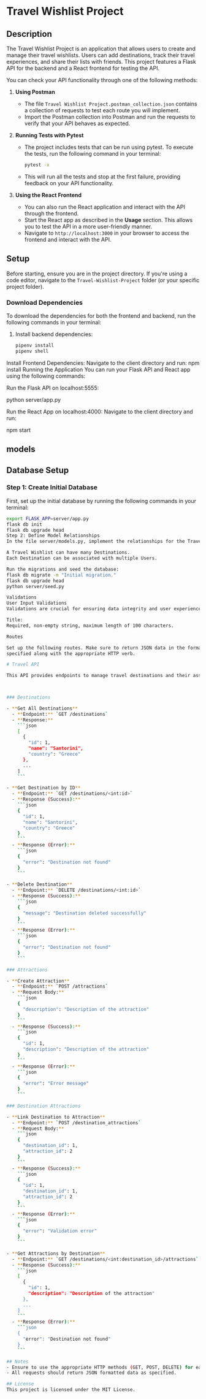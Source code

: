 # Travel Wishlist Project

## Description
The Travel Wishlist Project is an application that allows users to create and manage their travel wishlists. Users can add destinations, track their travel experiences, and share their lists with friends. This project features a Flask API for the backend and a React frontend for testing the API.


You can check your API functionality through one of the following methods:

1. **Using Postman**
   - The file `Travel Wishlist Project.postman_collection.json` contains a collection of requests to test each route you will implement.
   - Import the Postman collection into Postman and run the requests to verify that your API behaves as expected.

2. **Running Tests with Pytest**
   - The project includes tests that can be run using pytest. To execute the tests, run the following command in your terminal:
     ```bash
     pytest -x


     ```
   - This will run all the tests and stop at the first failure, providing feedback on your API functionality.

3. **Using the React Frontend**
   - You can also run the React application and interact with the API through the frontend.
   - Start the React app as described in the **Usage** section. This allows you to test the API in a more user-friendly manner.
   - Navigate to `http://localhost:3000` in your browser to access the frontend and interact with the API.
## Setup

Before starting, ensure you are in the project directory. If you're using a code editor, navigate to the `Travel-Wishlist-Project` folder (or your specific project folder).

### Download Dependencies

To download the dependencies for both the frontend and backend, run the following commands in your terminal:

1. Install backend dependencies:
   ```bash
   pipenv install
   pipenv shell

Install Frontend Dependencies: Navigate to the client directory and run:
npm install
Running the Application
You can run your Flask API and React app using the following commands:

Run the Flask API on localhost:5555:

python server/app.py

Run the React App on localhost:4000: Navigate to the client directory and run:

npm start

 ## models
 ## Database Setup

### Step 1: Create Initial Database

First, set up the initial database by running the following commands in your terminal:

```bash
export FLASK_APP=server/app.py
flask db init
flask db upgrade head
Step 2: Define Model Relationships
In the file server/models.py, implement the relationships for the Travel Wishlist Project:

A Travel Wishlist can have many Destinations.
Each Destination can be associated with multiple Users.

Run the migrations and seed the database:
flask db migrate -m "Initial migration." 
flask db upgrade head
python server/seed.py

Validations
User Input Validations
Validations are crucial for ensuring data integrity and user experience. Implement the following validations for your models:

Title:
Required, non-empty string, maximum length of 100 characters.

Routes

Set up the following routes. Make sure to return JSON data in the format
specified along with the appropriate HTTP verb.

# Travel API

This API provides endpoints to manage travel destinations and their associated attractions.



### Destinations

- **Get All Destinations**
  - **Endpoint:** `GET /destinations`
  - **Response:**
    ```json
    [
      {
        "id": 1,
        "name": "Santorini",
        "country": "Greece"
      },
      ...
    ]
    ```

- **Get Destination by ID**
  - **Endpoint:** `GET /destinations/<int:id>`
  - **Response (Success):**
    ```json
    {
      "id": 1,
      "name": "Santorini",
      "country": "Greece"
    }
    ```
  - **Response (Error):**
    ```json
    {
      "error": "Destination not found"
    }
    ```

- **Delete Destination**
  - **Endpoint:** `DELETE /destinations/<int:id>`
  - **Response (Success):**
    ```json
    {
      "message": "Destination deleted successfully"
    }
    ```
  - **Response (Error):**
    ```json
    {
      "error": "Destination not found"
    }
    ```

### Attractions

- **Create Attraction**
  - **Endpoint:** `POST /attractions`
  - **Request Body:**
    ```json
    {
      "description": "Description of the attraction"
    }
    ```
  - **Response (Success):**
    ```json
    {
      "id": 1,
      "description": "Description of the attraction"
    }
    ```
  - **Response (Error):**
    ```json
    {
      "error": "Error message"
    }
    ```

### Destination Attractions

- **Link Destination to Attraction**
  - **Endpoint:** `POST /destination_attractions`
  - **Request Body:**
    ```json
    {
      "destination_id": 1,
      "attraction_id": 2
    }
    ```
  - **Response (Success):**
    ```json
    {
      "id": 1,
      "destination_id": 1,
      "attraction_id": 2
    }
    ```
  - **Response (Error):**
    ```json
    {
      "error": "Validation error"
    }
    ```

- **Get Attractions by Destination**
  - **Endpoint:** `GET /destinations/<int:destination_id>/attractions`
  - **Response (Success):**
    ```json
    [
      {
        "id": 1,
        "description": "Description of the attraction"
      },
      ...
    ]
    ```
  - **Response (Error):**
    ```json
    {
      "error": "Destination not found"
    }
    ```

## Notes
- Ensure to use the appropriate HTTP methods (GET, POST, DELETE) for each endpoint.
- All requests should return JSON formatted data as specified.

## License
This project is licensed under the MIT License.
